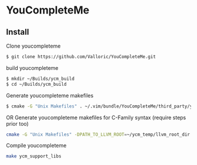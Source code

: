 # YouCompleteMe

## Install
Clone youcompleteme
```bash
$ git clone https://github.com/Valloric/YouCompleteMe.git
```
build youcompleteme
```bash
$ mkdir ~/Builds/ycm_build
$ cd ~/Builds/ycm_build
```
Generate youcompleteme makefiles
```bash
$ cmake -G "Unix Makefiles" . ~/.vim/bundle/YouCompleteMe/third_party/ycmd/cpp
```
OR Generate youcompleteme makefiles for C-Family syntax (require steps prior too)
```bash
cmake -G "Unix Makefiles" -DPATH_TO_LLVM_ROOT=~/ycm_temp/llvm_root_dir . ~/.vim/bundle/YouCompleteMe/third_party/ycmd/cpp
```
Compile youcompleteme
```bash
make ycm_support_libs
```